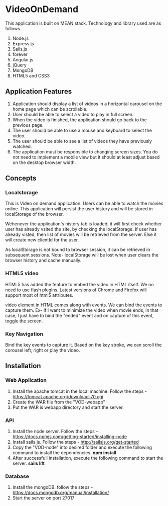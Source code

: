 # VideoOnDemand

This application is built on MEAN stack. Technology and library used are as follows.

1. Node.js
2. Express.js
3. Sails.js
4. forever
4. Angular.js
5. jQuery
6. MongoDB
7. HTML5 and CSS3

 
## Application Features

1.	Application should display a list of videos in a horizontal carousel on the home page which can be scrollable.
2.	User should be able to select a video to play in full screen.
3.	When the video is finished, the application should go back to the previous page.
4.	The user should be able to use a mouse and keyboard to select the video.
5.	The user should be able to see a list of videos they have previously watched.
6.	The application must be responsible to changing screen sizes. You do not need to implement a mobile view but it should at least adjust based on the desktop browser width.

## Concepts
### Localstorage
This is Video on demand application. Users can be able to watch the movies online. This application will persist the user history and will be stored in localStorage of the browser. 

Wehenever the application's history tab is loaded, it will first check whether user has already vsited the site, by checking the localStorage. If user has already visted, then list of movies will be retrieved from the server. Else it will create new clientId for the user.

As localStorage is not bound to browser session, it can be retrieved in subsequent sessions. Note- localStorage will be lost when user clears the browser history and cache manually.

### HTML5 video
HTML5 has added the feature to embed the video in HTML itself. We no need to use flash plugins. Latest versions of Chrome and Firefox will support most of html5 attributes.

video element in HTML comes along with events. We can bind the events to capture them. Ex- If I want to minimize the video when movie ends, in that case, I just have to bind the "ended" event and on capture of this event, toggle the screen.

### Key Navigation
Bind the key events to capture it. Based on the key stroke, we can scroll the corousel left, right or play the video.

## Installation

### Web Application
1. Install the apache tomcat in the local machine. Follow the steps - https://tomcat.apache.org/download-70.cgi
2. Create the WAR file from the "VOD-webapp"
3. Put the WAR is webapp directory and start the server.
 
### API 
1. Install the node server. Follow the steps - https://docs.npmjs.com/getting-started/installing-node
2. Install sails.js. Follow the steps - http://sailsjs.org/get-started
3. Copy the "VOD-node" into desired folder and execute the following command to install the dependencies. 
 **npm install**
4. After successfull installation, execute the following command to start the server.
 **sails lift**

### Database
1. Install the mongoDB. follow the steps - https://docs.mongodb.org/manual/installation/
2. Start the server on port 27017


